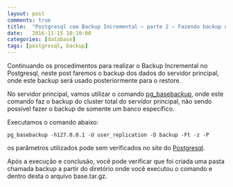 ```yaml
---
layout: post
comments: true
title:  "Postgresql com Backup Incremental — parte 2 — Fazendo backup do sistema de arquivos (pg_basebackup)"
date:   2016-11-15 10:10:00
categories: [database]
tags: [postgresql, backup]
---
```


Continuando os procedimentos para realizar o Backup Incremental no Postgresql, neste post faremos o backup dos dados do servidor principal, onde este backup será usado posteriormente para o restore.

No servidor principal, vamos utilizar o comando [pg_basebackup](https://www.postgresql.org/docs/9.2/app-pgbasebackup.html), onde este comando faz o backup do cluster total do servidor principal, não sendo possível fazer o backup de somente um banco específico.

Executamos o comando abaixo:

```
pg_basebackup -h127.0.0.1 -U user_replication -D backup -Ft -z -P
```

os parâmetros utilizados pode sem verificados no site do [Postgresql](https://www.postgresql.org/docs/9.2/app-pgbasebackup.html).

Após a execução e conclusão, você pode verificar que foi criada uma pasta chamada backup a partir do diretório onde você executou o comando e dentro desta o arquivo base.tar.gz.